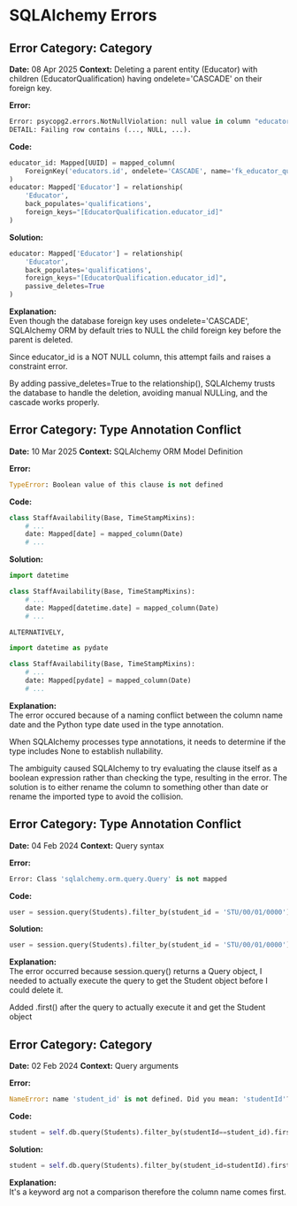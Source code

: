 
# SQLAlchemy Errors

## Error Category: Category

**Date:** 08 Apr 2025
**Context:** Deleting a parent entity (Educator) with children (EducatorQualification) having ondelete='CASCADE' on their foreign key.

**Error:**
```python
Error: psycopg2.errors.NotNullViolation: null value in column "educator_id" of relation "educator_qualifications" violates not-null constraint
DETAIL: Failing row contains (..., NULL, ...).

```

**Code:**
```python
educator_id: Mapped[UUID] = mapped_column(
    ForeignKey('educators.id', ondelete='CASCADE', name='fk_educator_qualifications_educator_id')
)
educator: Mapped['Educator'] = relationship(
    'Educator', 
    back_populates='qualifications',
    foreign_keys="[EducatorQualification.educator_id]"
)

```


**Solution:**

```python
educator: Mapped['Educator'] = relationship(
    'Educator',
    back_populates='qualifications',
    foreign_keys="[EducatorQualification.educator_id]",
    passive_deletes=True
)

```

**Explanation:**  
Even though the database foreign key uses ondelete='CASCADE', SQLAlchemy ORM by default tries to NULL the child foreign key before the parent is deleted.

Since educator_id is a NOT NULL column, this attempt fails and raises a constraint error.

By adding passive_deletes=True to the relationship(), SQLAlchemy trusts the database to handle the deletion, avoiding manual NULLing, and the cascade works properly.




###
## Error Category: Type Annotation Conflict

**Date:** 10 Mar 2025
**Context:**  SQLAlchemy ORM Model Definition

**Error:**
```python
TypeError: Boolean value of this clause is not defined
```
**Code:**
```python
class StaffAvailability(Base, TimeStampMixins):
    # ...
    date: Mapped[date] = mapped_column(Date)
    # ...
```
**Solution:**

```python
import datetime

class StaffAvailability(Base, TimeStampMixins):
    # ...
    date: Mapped[datetime.date] = mapped_column(Date)
    # ...

ALTERNATIVELY,

import datetime as pydate

class StaffAvailability(Base, TimeStampMixins):
    # ...
    date: Mapped[pydate] = mapped_column(Date)
    # ...
```

**Explanation:**  
The error occured because of a naming conflict between the column name date and the Python type date used in the type annotation. 

When SQLAlchemy processes type annotations, it needs to determine if the type includes None to establish nullability.

The ambiguity caused SQLAlchemy to try evaluating the clause itself as a boolean expression rather than checking the type, resulting in the error. 
The solution is to either rename the column to something other than date or rename the imported type to avoid the collision.


###
## Error Category: Type Annotation Conflict
**Date:** 04 Feb 2024
**Context:** Query syntax

**Error:**
```python
Error: Class 'sqlalchemy.orm.query.Query' is not mapped
```

**Code:**
```python
user = session.query(Students).filter_by(student_id = 'STU/00/01/0000')
```
**Solution:**

```python
user = session.query(Students).filter_by(student_id = 'STU/00/01/0000').first()
```

**Explanation:**  
The error occurred because session.query() returns a Query object, 
I needed to actually execute the query to get the Student object before I could  delete it.

Added .first() after the query to actually execute it and get the Student object


### 
## Error Category: Category

**Date:** 02 Feb 2024
**Context:** Query arguments

**Error:**
```python
NameError: name 'student_id' is not defined. Did you mean: 'studentId'?
```

**Code:**
```python
student = self.db.query(Students).filter_by(studentId==student_id).first()
```
**Solution:**

```python
student = self.db.query(Students).filter_by(student_id=studentId).first()
```

**Explanation:**  
It's a keyword arg not a comparison therefore the column name comes first.






